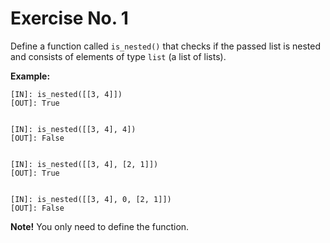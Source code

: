 # Exercise No. 1

Define a function called `is_nested()` that checks if the passed list is nested and consists of elements of type `list` (a list of lists).


**Example:**


    [IN]: is_nested([[3, 4]])
    [OUT]: True


    [IN]: is_nested([[3, 4], 4])
    [OUT]: False


    [IN]: is_nested([[3, 4], [2, 1]])
    [OUT]: True


    [IN]: is_nested([[3, 4], 0, [2, 1]])
    [OUT]: False


**Note!** You only need to define the function.